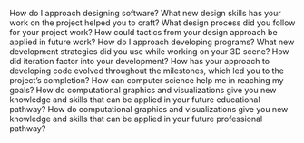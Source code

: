 How do I approach designing software?
  What new design skills has your work on the project helped you to craft?
  What design process did you follow for your project work?
  How could tactics from your design approach be applied in future work?
How do I approach developing programs?
  What new development strategies did you use while working on your 3D scene?
  How did iteration factor into your development?
  How has your approach to developing code evolved throughout the milestones, which led you to the project’s   completion?
How can computer science help me in reaching my goals?
  How do computational graphics and visualizations give you new knowledge and skills that can be applied in    your future educational pathway?
  How do computational graphics and visualizations give you new knowledge and skills that can be applied in    your future professional pathway?
